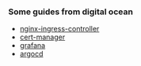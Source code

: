 ### Some guides from digital ocean

- [nginx-ingress-controller](https://marketplace.digitalocean.com/apps/nginx-ingress-controller)
- [cert-manager](https://marketplace.digitalocean.com/apps/cert-manager)
- [grafana](https://marketplace.digitalocean.com/apps/grafana)
- [argocd](https://marketplace.digitalocean.com/apps/argocd)
